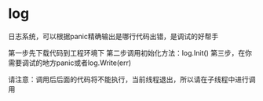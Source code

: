 # log
日志系统，可以根据panic精确输出是哪行代码出错，是调试的好帮手


第一步先下载代码到工程环境下
第二步调用初始化方法：log.Init()
第三步，在你需要调试的地方panic或者log.Write(err)

请注意：调用后后面的代码将不能执行，当前线程退出，所以请在子线程中进行调用
